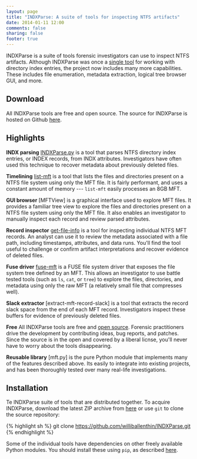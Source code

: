 ```yaml
---
layout: page
title: "INDXParse: A suite of tools for inspecting NTFS artifacts"
date: 2014-01-11 12:00
comments: false
sharing: false
footer: true
---
```


INDXParse is a suite of tools forensic investigators can use to 
inspect NTFS artifacts. Although INDXParse was once a 
[single tool](http://www.williballenthin.com/forensics/indx/)
for working with directory index entries, the project now includes
many more capabilities. These includes file enumeration, metadata
extraction, logical tree browser GUI, and more.


Download
--------
All INDXParse tools are free and open source.
The source for INDXParse is hosted on Github [here](https://github.com/williballenthin/INDXParse).

Highlights
----------

**INDX parsing**
[INDXParse.py](http://www.williballenthin.com/forensics/indx/)
is a tool that parses NTFS directory index entries, or INDEX
records, from INDX attributes. Investigators have often used this technique
to recover metadata about previously deleted files.

**Timelining**
[list-mft](http://www.williballenthin.com/forensics/mft/list_mft/) is a tool
that lists the files and directories present on a NTFS
file system using only the MFT file. It is fairly performant, and uses a
constant amount of memory --- `list-mft` easily processes an 8GB MFT.

**GUI browser**
[MFTView] is a graphical interface used to explore MFT files. It provides a
familiar tree view to explore the files and directories present on a NTFS
file system using only the MFT file. It also enables an investigator to 
manually inspect each record and review parsed attributes.

**Record inspector**
[get-file-info](http://www.williballenthin.com/forensics/mft/get_file_info/)
is a tool for inspecting individual NTFS MFT records.
An analyst can use it to review the metadata associated with a file path,
including timestamps, attributes, and data runs. You'll find the
tool useful to challenge or confirm artifact interpretations and
recover evidence of deleted files.

**Fuse driver**
[fuse-mft](http://www.williballenthin.com/forensics/mft/fuse_mft/)
is a FUSE file system driver that exposes the file system tree
defined by an MFT. This allows an investigator to use battle tested tools
(such as `ls`, `cat`, or `tree`) to explore the files, directories, and 
metadata using only the raw MFT (a relatively small file that compresses well).

**Slack extractor**
[extract-mft-record-slack] is a tool that extracts the record slack
space from the end of each MFT record. Investigators inspect these
buffers for evidence of previously deleted files.

**Free** All INDXParse tools are free and 
[open source](https://raw2.github.com/williballenthin/INDXParse/master/LICENSE). 
Forensic practitioners drive the development by contributing ideas, bug reports, 
and patches. Since the source is in the open and covered by a liberal licnse,
you'll never have to worry about the tools disappearing. 

**Reusable library**
[mft.py] is the pure Python module that implements many of the features described 
above. Its easily to integrate into existing projects, and has been thoroughly 
tested over many real-life investigations.

Installation
------------
Te INDXParse suite of tools that are distributed
together. To acquire INDXParse, download the latest ZIP archive from 
[here](https://github.com/williballenthin/INDXParse/archive/master.zip) or use
`git` to clone the source repository:

{% highlight sh %}
git clone https://github.com/williballenthin/INDXParse.git
{% endhighlight %}

Some of the individual tools have dependencies on other freely available
Python modules. You should install these using `pip`, as described
[here](http://www.williballenthin.com/blog/2014/01/11/how-to-install-the-python-package-manager/).


